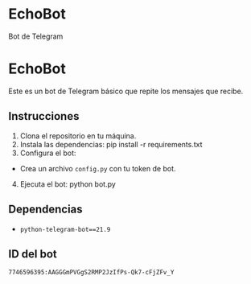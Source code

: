 # EchoBot
Bot de Telegram
# EchoBot

Este es un bot de Telegram básico que repite los mensajes que recibe.

## Instrucciones

1. Clona el repositorio en tu máquina.
2. Instala las dependencias:
pip install -r requirements.txt
3. Configura el bot:
- Crea un archivo `config.py` con tu token de bot.
4. Ejecuta el bot:
python bot.py

## Dependencias
- `python-telegram-bot==21.9`

## ID del bot
`7746596395:AAGGGmPVGgS2RMP2JzIfPs-Qk7-cFjZFv_Y`

